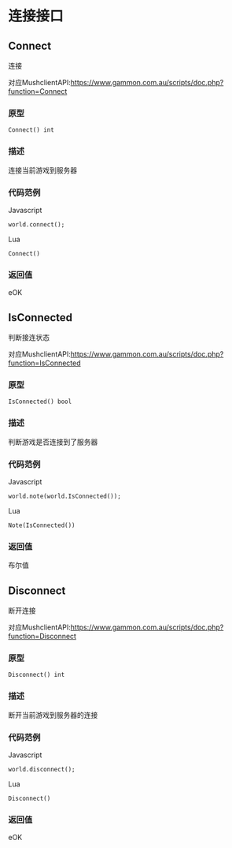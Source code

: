 # 连接接口

## Connect

连接

对应MushclientAPI:https://www.gammon.com.au/scripts/doc.php?function=Connect

### 原型

```
Connect() int
```

### 描述

连接当前游戏到服务器

### 代码范例

Javascript
```
world.connect();
```

Lua
```
Connect()
```

### 返回值

eOK

## IsConnected

判断接连状态

对应MushclientAPI:https://www.gammon.com.au/scripts/doc.php?function=IsConnected

### 原型

```
IsConnected() bool
```

### 描述

判断游戏是否连接到了服务器

### 代码范例

Javascript
```
world.note(world.IsConnected());
```

Lua
```
Note(IsConnected())
```

### 返回值

布尔值

## Disconnect

断开连接

对应MushclientAPI:https://www.gammon.com.au/scripts/doc.php?function=Disconnect

### 原型

```
Disconnect() int
```

### 描述

 断开当前游戏到服务器的连接

### 代码范例

Javascript
```
world.disconnect();
```

Lua
```
Disconnect()
```

### 返回值

eOK
